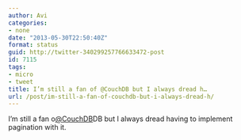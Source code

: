 ```yaml
---
author: Avi
categories:
- none
date: "2013-05-30T22:50:40Z"
format: status
guid: http://twitter-340299257766633472-post
id: 7115
tags:
- micro
- tweet
title: I’m still a fan of @CouchDB but I always dread h…
url: /post/im-still-a-fan-of-couchdb-but-i-always-dread-h/
---
```

I’m still a fan o[@CouchDB](http://twitter.com/CouchDB)DB but I always dread having to implement pagination with it.